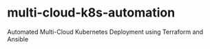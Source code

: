 # multi-cloud-k8s-automation
Automated Multi-Cloud Kubernetes Deployment using Terraform and Ansible
